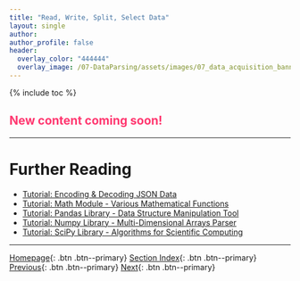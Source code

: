 ```yaml
---
title: "Read, Write, Split, Select Data"
layout: single
author:
author_profile: false
header:
  overlay_color: "444444"
  overlay_image: /07-DataParsing/assets/images/07_data_acquisition_banner.png
---
```


{% include toc %}

## <span style="color: #ff3870;">New content coming soon!</span>







___
# Further Reading
* [Tutorial: Encoding & Decoding JSON Data](03-tutorial-python-manage-data-json-string)
* [Tutorial: Math Module - Various Mathematical Functions](04-tutorial-python-round-abs-data-math-module)
* [Tutorial: Pandas Library - Data Structure Manipulation Tool](05-tutorial-python-data-manipulation-pandas)
* [Tutorial: Numpy Library - Multi-Dimensional Arrays Parser](06-tutorial-python-array-manipulation-numpy)
* [Tutorial: SciPy Library - Algorithms for Scientific Computing](07-tutorial-python-apply-statistics-scipy)


___

[Homepage](../../../index.md){: .btn  .btn--primary}
[Section Index](../../00-DataParsing-LandingPage){: .btn  .btn--primary}
[Previous](01-manipulate-data-with-python){: .btn  .btn--primary}
[Next](03-tutorial-python-manage-data-json-string){: .btn  .btn--primary}
